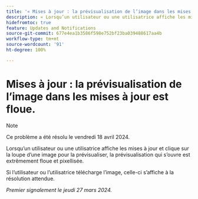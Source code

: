 ```yaml
---
title: '« Mises à jour : la prévisualisation de l’image dans les mises à jour est floue. »'
description: « Lorsqu’un utilisateur ou une utilisatrice affiche les mises à jour et clique sur la loupe d’une image pour la prévisualiser, la prévisualisation qui s’ouvre est extrêmement floue et pixellisée. »
hidefromtoc: true
feature: Updates and Notifications
source-git-commit: 677e4ea1b3586f598e752bf23ba039488617aa4b
workflow-type: tm+mt
source-wordcount: '91'
ht-degree: 100%

---
```



# Mises à jour : la prévisualisation de l’image dans les mises à jour est floue.

>[!NOTE]
>
>Ce problème a été résolu le vendredi 18 avril 2024.


Lorsqu’un utilisateur ou une utilisatrice affiche les mises à jour et clique sur la loupe d’une image pour la prévisualiser, la prévisualisation qui s’ouvre est extrêmement floue et pixellisée.

Si l’utilisateur ou l’utilisatrice télécharge l’image, celle-ci s’affiche à la résolution attendue.

_Premier signalement le jeudi 27 mars 2024._

